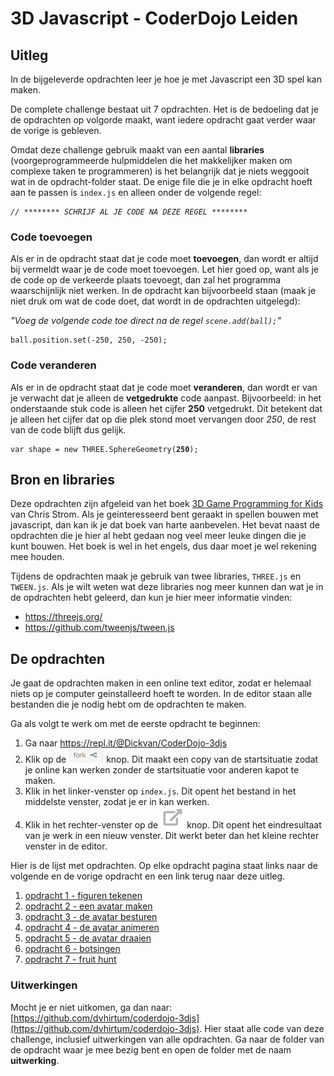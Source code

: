 # 3D Javascript - CoderDojo Leiden

## Uitleg

In de bijgeleverde opdrachten leer je hoe je met Javascript een 3D spel kan maken. 

De complete challenge bestaat uit 7 opdrachten. Het is de bedoeling dat je de opdrachten op volgorde maakt, want iedere opdracht gaat verder waar de vorige is gebleven.

Omdat deze challenge gebruik maakt van een aantal **libraries** (voorgeprogrammeerde hulpmiddelen die het makkelijker maken om complexe taken te programmeren) is het belangrijk dat je niets weggooit wat in de opdracht-folder staat.
De enige file die je in elke opdracht hoeft aan te passen is `index.js` en alleen onder de volgende regel: 

<pre><code><i>// ******** SCHRIJF AL JE CODE NA DEZE REGEL ********</i></code></pre>

### Code toevoegen

Als er in de opdracht staat dat je code moet **toevoegen**, dan wordt er altijd bij vermeldt waar je de code moet toevoegen. Let hier goed op, want als je de code op de verkeerde plaats toevoegt, dan zal het programma waarschijnlijk niet werken. In de opdracht kan bijvoorbeeld staan (maak je niet druk om wat de code doet, dat wordt in de opdrachten uitgelegd): 

*"Voeg de volgende code toe direct na de regel `scene.add(ball);`"*

<pre><code>ball.position.set(-250, 250, -250);</code></pre>

### Code veranderen
Als er in de opdracht staat dat je code moet **veranderen**, dan wordt er van je verwacht dat je alleen de **vetgedrukte** code aanpast. Bijvoorbeeld: in het onderstaande stuk code is alleen het cijfer **250** vetgedrukt. Dit betekent dat je alleen het cijfer dat op die plek stond moet vervangen door *250*, de rest van de code blijft dus gelijk.

<pre><code>var shape = new THREE.SphereGeometry(<b>250</b>);</code></pre>

## Bron en libraries

Deze opdrachten zijn afgeleid van het boek [3D Game Programming for Kids](https://pragprog.com/book/csjava/3d-game-programming-for-kids) van Chris Strom. Als je geinteresseerd bent geraakt in spellen bouwen met javascript, dan kan ik je dat boek van harte aanbevelen. Het bevat naast de opdrachten die je hier al hebt gedaan nog veel meer leuke dingen die je kunt bouwen. Het boek is wel in het engels, dus daar moet je wel rekening mee houden.

Tijdens de opdrachten maak je gebruik van twee libraries, `THREE.js` en `TWEEN.js`. Als je wilt weten wat deze libraries nog meer kunnen dan wat je in de opdrachten hebt geleerd, dan kun je hier meer informatie vinden:

* https://threejs.org/
* https://github.com/tweenjs/tween.js


## De opdrachten

Je gaat de opdrachten maken in een online text editor, zodat er helemaal niets op je computer geinstalleerd hoeft te worden. In de editor staan alle bestanden die je nodig hebt om de opdrachten te maken.

Ga als volgt te werk om met de eerste opdracht te beginnen:

 1. Ga naar <a href="https://repl.it/@Dickvan/CoderDojo-3djs" target="_blank">https://repl.it/@Dickvan/CoderDojo-3djs</a>
 2. Klik op de ![fork](fork.png) knop. Dit maakt een copy van de startsituatie zodat je online kan werken zonder de startsituatie voor anderen kapot te maken.
 3. Klik in het linker-venster op `index.js`. Dit opent het bestand in het middelste venster, zodat je er in kan werken.
 4. Klik in het rechter-venster op de ![open in new tab](open.png) knop. Dit opent het eindresultaat van je werk in een nieuw venster. Dit werkt beter dan het kleine rechter venster in de editor.

Hier is de lijst met opdrachten. Op elke opdracht pagina staat links naar de volgende en de vorige opdracht en een link terug naar deze uitleg.

 1. [opdracht 1 - figuren tekenen](opdracht1.md)
 2. [opdracht 2 - een avatar maken](opdracht2.md)
 3. [opdracht 3 - de avatar besturen](opdracht3.md)
 4. [opdracht 4 - de avatar animeren](opdracht4.md)
 5. [opdracht 5 - de avatar draaien](opdracht5.md)
 6. [opdracht 6 - botsingen](opdracht6.md)
 7. [opdracht 7 - fruit hunt](opdracht7.md)

### Uitwerkingen

Mocht je er niet uitkomen, ga dan naar: [https://github.com/dvhirtum/coderdojo-3djs](https://github.com/dvhirtum/coderdojo-3djs). Hier staat alle code van deze challenge, inclusief uitwerkingen van alle opdrachten. Ga naar de folder van de opdracht waar je mee bezig bent en open de folder met de naam  **uitwerking**.
